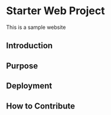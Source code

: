 # Starter Web Project
This is a sample website
## Introduction

## Purpose

## Deployment

## How to Contribute
